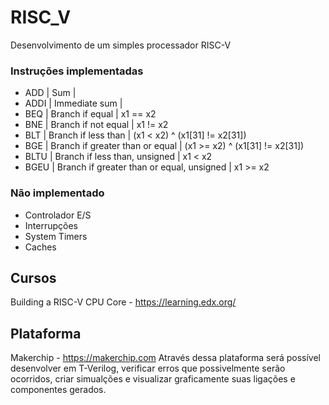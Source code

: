 # RISC_V
Desenvolvimento de um simples processador RISC-V

### Instruções implementadas
 * ADD |  Sum | 
 * ADDI | Immediate sum |
 * BEQ | Branch if equal | x1 == x2
 * BNE | Branch if not equal | x1 != x2
 * BLT | Branch if less than | (x1 < x2) ^ (x1[31] != x2[31])
 * BGE | Branch if greater than or equal |  (x1 >= x2) ^ (x1[31] != x2[31])
 * BLTU | Branch if less than, unsigned | x1 < x2
 * BGEU | Branch if greater than or equal, unsigned | x1 >= x2

### Não implementado
  *  Controlador E/S
  *  Interrupções
  *  System Timers
  *  Caches

## Cursos 
  Building a RISC-V CPU Core - https://learning.edx.org/
  
## Plataforma 
  Makerchip - https://makerchip.com
  Através dessa plataforma será possível desenvolver em T-Verilog, verificar erros que possivelmente serão ocorridos, criar simualções e visualizar graficamente suas ligações e componentes gerados.
